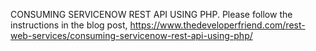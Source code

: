 CONSUMING SERVICENOW REST API USING PHP. Please follow the instructions in the blog post,
https://www.thedeveloperfriend.com/rest-web-services/consuming-servicenow-rest-api-using-php/


